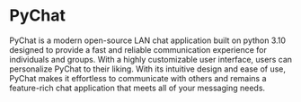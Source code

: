 # PyChat
PyChat is a modern open-source LAN chat application built on python 3.10 designed to provide a fast and reliable communication experience for individuals and groups. With a highly customizable user interface, users can personalize PyChat to their liking. With its intuitive design and ease of use, PyChat makes it effortless to communicate with others and remains a feature-rich chat application that meets all of your messaging needs.
